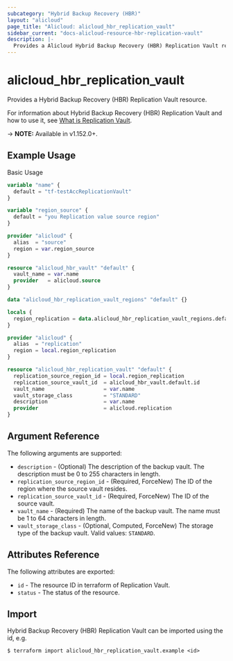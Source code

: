 ```yaml
---
subcategory: "Hybrid Backup Recovery (HBR)"
layout: "alicloud"
page_title: "Alicloud: alicloud_hbr_replication_vault"
sidebar_current: "docs-alicloud-resource-hbr-replication-vault"
description: |-
  Provides a Alicloud Hybrid Backup Recovery (HBR) Replication Vault resource.
---
```


# alicloud\_hbr\_replication\_vault

Provides a Hybrid Backup Recovery (HBR) Replication Vault resource.

For information about Hybrid Backup Recovery (HBR) Replication Vault and how to use it, see [What is Replication Vault](https://www.alibabacloud.com/help/en/doc-detail/345603.html).

-> **NOTE:** Available in v1.152.0+.

## Example Usage

Basic Usage

```terraform
variable "name" {
  default = "tf-testAccReplicationVault"
}

variable "region_source" {
  default = "you Replication value source region"
}

provider "alicloud" {
  alias  = "source"
  region = var.region_source
}

resource "alicloud_hbr_vault" "default" {
  vault_name = var.name
  provider   = alicloud.source
}

data "alicloud_hbr_replication_vault_regions" "default" {}

locals {
  region_replication = data.alicloud_hbr_replication_vault_regions.default.regions.0.replication_region_id
}

provider "alicloud" {
  alias  = "replication"
  region = local.region_replication
}

resource "alicloud_hbr_replication_vault" "default" {
  replication_source_region_id = local.region_replication
  replication_source_vault_id  = alicloud_hbr_vault.default.id
  vault_name                   = var.name
  vault_storage_class          = "STANDARD"
  description                  = var.name
  provider                     = alicloud.replication
}
```

## Argument Reference

The following arguments are supported:

* `description` - (Optional) The description of the backup vault. The description must be 0 to 255 characters in length.
* `replication_source_region_id` - (Required, ForceNew) The ID of the region where the source vault resides.
* `replication_source_vault_id` - (Required, ForceNew) The ID of the source vault.
* `vault_name` - (Required) The name of the backup vault. The name must be 1 to 64 characters in length.
* `vault_storage_class` - (Optional, Computed, ForceNew) The storage type of the backup vault. Valid values: `STANDARD`.

## Attributes Reference

The following attributes are exported:

* `id` - The resource ID in terraform of Replication Vault.
* `status` - The status of the resource.

## Import

Hybrid Backup Recovery (HBR) Replication Vault can be imported using the id, e.g.

```
$ terraform import alicloud_hbr_replication_vault.example <id>
```